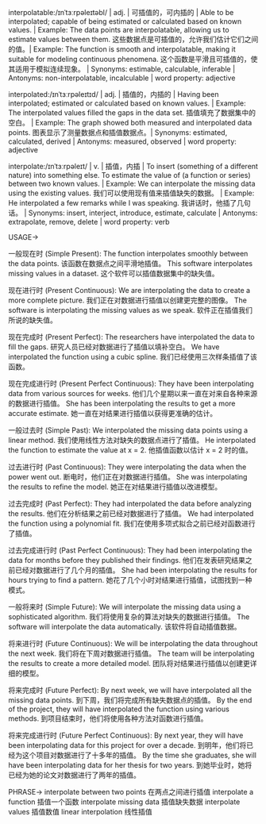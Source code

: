 interpolatable:/ɪnˈtɜːrpəleɪtəbl/ | adj. | 可插值的，可内插的 | Able to be interpolated; capable of being estimated or calculated based on known values. | Example: The data points are interpolatable, allowing us to estimate values between them.  这些数据点是可插值的，允许我们估计它们之间的值。| Example:  The function is smooth and interpolatable, making it suitable for modeling continuous phenomena.  这个函数是平滑且可插值的，使其适用于模拟连续现象。 | Synonyms: estimable, calculable, inferable | Antonyms: non-interpolatable, incalculable | word property: adjective

interpolated:/ɪnˈtɜːrpəleɪtɪd/ | adj. | 插值的，内插的 | Having been interpolated; estimated or calculated based on known values. | Example: The interpolated values filled the gaps in the data set.  插值填充了数据集中的空白。 | Example: The graph showed both measured and interpolated data points. 图表显示了测量数据点和插值数据点。| Synonyms: estimated, calculated, derived | Antonyms: measured, observed | word property: adjective

interpolate:/ɪnˈtɜːrpəleɪt/ | v. | 插值，内插 | To insert (something of a different nature) into something else.  To estimate the value of (a function or series) between two known values. | Example: We can interpolate the missing data using the existing values. 我们可以使用现有值来插值缺失的数据。 | Example: He interpolated a few remarks while I was speaking. 我讲话时，他插了几句话。 | Synonyms: insert, interject, introduce, estimate, calculate | Antonyms: extrapolate, remove, delete | word property: verb


USAGE->

一般现在时 (Simple Present):
The function interpolates smoothly between the data points.  该函数在数据点之间平滑地插值。
This software interpolates missing values in a dataset.  这个软件可以插值数据集中的缺失值。

现在进行时 (Present Continuous):
We are interpolating the data to create a more complete picture. 我们正在对数据进行插值以创建更完整的图像。
The software is interpolating the missing values as we speak.  软件正在插值我们所说的缺失值。

现在完成时 (Present Perfect):
The researchers have interpolated the data to fill the gaps. 研究人员已经对数据进行了插值以填补空白。
We have interpolated the function using a cubic spline. 我们已经使用三次样条插值了该函数。


现在完成进行时 (Present Perfect Continuous):
They have been interpolating data from various sources for weeks.  他们几个星期以来一直在对来自各种来源的数据进行插值。
She has been interpolating the results to get a more accurate estimate. 她一直在对结果进行插值以获得更准确的估计。


一般过去时 (Simple Past):
We interpolated the missing data points using a linear method.  我们使用线性方法对缺失的数据点进行了插值。
He interpolated the function to estimate the value at x = 2.  他插值函数以估计 x = 2 时的值。

过去进行时 (Past Continuous):
They were interpolating the data when the power went out.  断电时，他们正在对数据进行插值。
She was interpolating the results to refine the model. 她正在对结果进行插值以改进模型。

过去完成时 (Past Perfect):
They had interpolated the data before analyzing the results. 他们在分析结果之前已经对数据进行了插值。
We had interpolated the function using a polynomial fit.  我们在使用多项式拟合之前已经对函数进行了插值。

过去完成进行时 (Past Perfect Continuous):
They had been interpolating the data for months before they published their findings.  他们在发表研究结果之前已经对数据进行了几个月的插值。
She had been interpolating the results for hours trying to find a pattern. 她花了几个小时对结果进行插值，试图找到一种模式。


一般将来时 (Simple Future):
We will interpolate the missing data using a sophisticated algorithm.  我们将使用复杂的算法对缺失的数据进行插值。
The software will interpolate the data automatically.  该软件将自动插值数据。


将来进行时 (Future Continuous):
We will be interpolating the data throughout the next week.  我们将在下周对数据进行插值。
The team will be interpolating the results to create a more detailed model.  团队将对结果进行插值以创建更详细的模型。


将来完成时 (Future Perfect):
By next week, we will have interpolated all the missing data points.  到下周，我们将完成所有缺失数据点的插值。
By the end of the project, they will have interpolated the function using various methods.  到项目结束时，他们将使用各种方法对函数进行插值。


将来完成进行时 (Future Perfect Continuous):
By next year, they will have been interpolating data for this project for over a decade.  到明年，他们将已经为这个项目对数据进行了十多年的插值。
By the time she graduates, she will have been interpolating data for her thesis for two years.  到她毕业时，她将已经为她的论文对数据进行了两年的插值。

PHRASE->
interpolate between two points 在两点之间进行插值
interpolate a function  插值一个函数
interpolate missing data  插值缺失数据
interpolate values  插值数值
linear interpolation  线性插值
